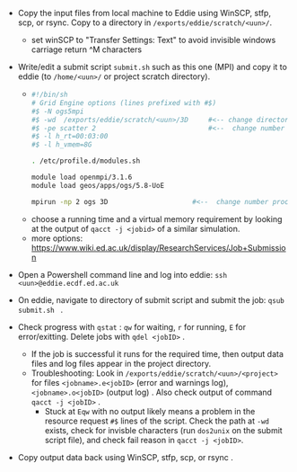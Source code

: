 - Copy the input files from local machine to Eddie using WinSCP, stfp, scp, or rsync.  Copy to a directory in ``/exports/eddie/scratch/<uun>/``.
	- set winSCP to "Transfer Settings: Text" to avoid invisible windows carriage return ^M characters
- Write/edit a submit script ``submit.sh`` such as this one (MPI) and copy it to eddie (to ``/home/<uun>/`` or project scratch directory).
	- ```bash
	  #!/bin/sh
	  # Grid Engine options (lines prefixed with #$)
	  #$ -N ogs5mpi 
	  #$ -wd  /exports/eddie/scratch/<uun>/3D     #<-- change directory of input files 
	  #$ -pe scatter 2                            #<--  change number to match domain decomp
	  #$ -l h_rt=00:03:00 
	  #$ -l h_vmem=8G
	  
	  . /etc/profile.d/modules.sh
	  
	  module load openmpi/3.1.6
	  module load geos/apps/ogs/5.8-UoE
	  
	  mpirun -np 2 ogs 3D                     #<--  change number processes and input (.pcs) file name
	  ```
	- choose a running time and a virtual memory requirement by looking at the output of ``qacct -j <jobid>`` of a similar simulation.
 	- more options: https://www.wiki.ed.ac.uk/display/ResearchServices/Job+Submission
- Open a Powershell command line and log into eddie: 
  ``ssh <uun>@eddie.ecdf.ed.ac.uk``
- On eddie, navigate to directory of submit script and submit the job:  ``qsub submit.sh `` .
  
- Check progress with ``qstat`` :  ``qw`` for waiting, ``r`` for running, ``E`` for error/exitting.  Delete jobs with ``qdel <jobID>`` .
  	- If the job is successful it runs for the required time, then output data files and log files appear in the project directory.
	- Troubleshooting:  Look in ``/exports/eddie/scratch/<uun>/<project>`` for files ``<jobname>.e<jobID>`` (error and warnings log), ``<jobname>.o<jobID>`` (output log) .  Also check output of command ``qacct -j <jobID>`` .
		- Stuck at ``Eqw`` with no output likely means a problem in the resource request ``#$`` lines of the script.  Check the path at ``-wd`` exists, check for invisble characters (run ``dos2unix`` on the submit script file), and check fail reason in ``qacct -j <jobID>``.
    
- Copy output data back using WinSCP, stfp, scp, or rsync .
